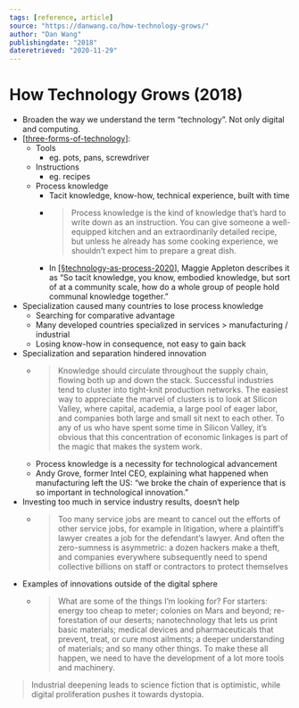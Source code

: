 ```yaml
---
tags: [reference, article]
source: "https://danwang.co/how-technology-grows/"
author: "Dan Wang"
publishingdate: "2018"
dateretrieved: "2020-11-29"
---
```


# How Technology Grows (2018)

- Broaden the way we understand the term “technology”. Not only digital and computing.
- [[three-forms-of-technology]]:
  - Tools
    - eg. pots, pans, screwdriver
  - Instructions
    - eg. recipes
  - Process knowledge
    - Tacit knowledge, know-how, technical experience, built with time
    - > Process knowledge is the kind of knowledge that’s hard to write down as an instruction. You can give someone a well-equipped kitchen and an extraordinarily detailed recipe, but unless he already has some cooking experience, we shouldn’t expect him to prepare a great dish.
    - In [[§technology-as-process-2020]], Maggie Appleton describes it as “So tacit knowledge, you know, embodied knowledge, but sort of at a community scale, how do a whole group of people hold communal knowledge together.”
- Specialization caused many countries to lose process knowledge
  - Searching for comparative advantage
  - Many developed countries specialized in services > manufacturing / industrial
  - Losing know-how in consequence, not easy to gain back
- Specialization and separation hindered innovation
  - > Knowledge should circulate throughout the supply chain, flowing both up and down the stack. Successful industries tend to cluster into tight-knit production networks. The easiest way to appreciate the marvel of clusters is to look at Silicon Valley, where capital, academia, a large pool of eager labor, and companies both large and small sit next to each other. To any of us who have spent some time in Silicon Valley, it’s obvious that this concentration of economic linkages is part of the magic that makes the system work.
  - Process knowledge is a necessity for technological advancement
  - Andy Grove, former Intel CEO, explaining what happened when manufacturing left the US: “we broke the chain of experience that is so important in technological innovation.”
- Investing too much in service industry results, doesn‘t help
  - > Too many service jobs are meant to cancel out the efforts of other service jobs, for example in litigation, where a plaintiff’s lawyer creates a job for the defendant’s lawyer. And often the zero-sumness is asymmetric: a dozen hackers make a theft, and companies everywhere subsequently need to spend collective billions on staff or contractors to protect themselves
- Examples of innovations outside of the digital sphere
  - > What are some of the things I’m looking for? For starters: energy too cheap to meter; colonies on Mars and beyond; re-forestation of our deserts; nanotechnology that lets us print basic materials; medical devices and pharmaceuticals that prevent, treat, or cure most ailments; a deeper understanding of materials; and so many other things. To make these all happen, we need to have the development of a lot more tools and machinery.

> Industrial deepening leads to science fiction that is optimistic, while digital proliferation pushes it towards dystopia.

[//begin]: # "Autogenerated link references for markdown compatibility"
[three-forms-of-technology]: three-forms-of-technology "Three Forms of Technology"
[§technology-as-process-2020]: §technology-as-process-2020 "Technology as Process (2020)"
[//end]: # "Autogenerated link references"